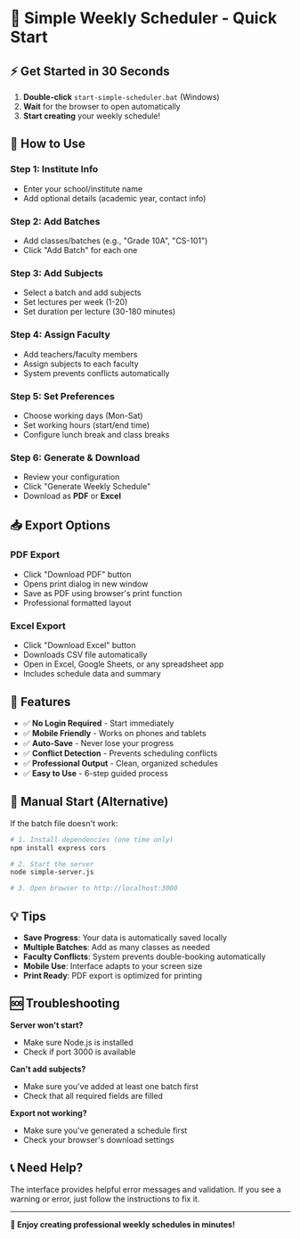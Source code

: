 # 🚀 Simple Weekly Scheduler - Quick Start

## ⚡ Get Started in 30 Seconds

1. **Double-click** `start-simple-scheduler.bat` (Windows)
2. **Wait** for the browser to open automatically
3. **Start creating** your weekly schedule!

## 📱 How to Use

### Step 1: Institute Info
- Enter your school/institute name
- Add optional details (academic year, contact info)

### Step 2: Add Batches
- Add classes/batches (e.g., "Grade 10A", "CS-101")
- Click "Add Batch" for each one

### Step 3: Add Subjects
- Select a batch and add subjects
- Set lectures per week (1-20)
- Set duration per lecture (30-180 minutes)

### Step 4: Assign Faculty
- Add teachers/faculty members
- Assign subjects to each faculty
- System prevents conflicts automatically

### Step 5: Set Preferences
- Choose working days (Mon-Sat)
- Set working hours (start/end time)
- Configure lunch break and class breaks

### Step 6: Generate & Download
- Review your configuration
- Click "Generate Weekly Schedule"
- Download as **PDF** or **Excel**

## 📥 Export Options

### PDF Export
- Click "Download PDF" button
- Opens print dialog in new window
- Save as PDF using browser's print function
- Professional formatted layout

### Excel Export
- Click "Download Excel" button
- Downloads CSV file automatically
- Open in Excel, Google Sheets, or any spreadsheet app
- Includes schedule data and summary

## 🎯 Features

- ✅ **No Login Required** - Start immediately
- ✅ **Mobile Friendly** - Works on phones and tablets
- ✅ **Auto-Save** - Never lose your progress
- ✅ **Conflict Detection** - Prevents scheduling conflicts
- ✅ **Professional Output** - Clean, organized schedules
- ✅ **Easy to Use** - 6-step guided process

## 🔧 Manual Start (Alternative)

If the batch file doesn't work:

```bash
# 1. Install dependencies (one time only)
npm install express cors

# 2. Start the server
node simple-server.js

# 3. Open browser to http://localhost:3000
```

## 💡 Tips

- **Save Progress**: Your data is automatically saved locally
- **Multiple Batches**: Add as many classes as needed
- **Faculty Conflicts**: System prevents double-booking automatically
- **Mobile Use**: Interface adapts to your screen size
- **Print Ready**: PDF export is optimized for printing

## 🆘 Troubleshooting

**Server won't start?**
- Make sure Node.js is installed
- Check if port 3000 is available

**Can't add subjects?**
- Make sure you've added at least one batch first
- Check that all required fields are filled

**Export not working?**
- Make sure you've generated a schedule first
- Check your browser's download settings

## 📞 Need Help?

The interface provides helpful error messages and validation. If you see a warning or error, just follow the instructions to fix it.

---

**🎉 Enjoy creating professional weekly schedules in minutes!**